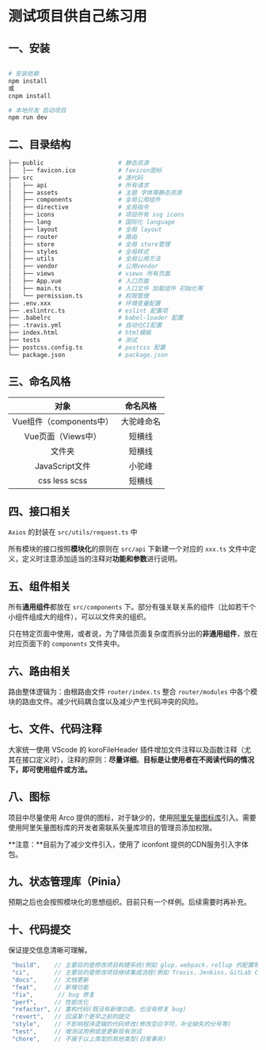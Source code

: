 # 测试项目供自己练习用

## 一、安装

```bash

# 安装依赖
npm install
或
cnpm install

# 本地开发 启动项目
npm run dev
```

## 二、目录结构

```bash
├── public                     # 静态资源
│   │── favicon.ico            # favicon图标
├── src                        # 源代码
│   ├── api                    # 所有请求
│   ├── assets                 # 主题 字体等静态资源
│   ├── components             # 全局公用组件
│   ├── directive              # 全局指令
│   ├── icons                  # 项目所有 svg icons
│   ├── lang                   # 国际化 language
│   ├── layout                 # 全局 layout
│   ├── router                 # 路由
│   ├── store                  # 全局 store管理
│   ├── styles                 # 全局样式
│   ├── utils                  # 全局公用方法
│   ├── vendor                 # 公用vendor
│   ├── views                  # views 所有页面
│   ├── App.vue                # 入口页面
│   ├── main.ts                # 入口文件 加载组件 初始化等
│   └── permission.ts          # 权限管理
├── .env.xxx                   # 环境变量配置
├── .eslintrc.ts               # eslint 配置项
├── .babelrc                   # babel-loader 配置
├── .travis.yml                # 自动化CI配置
├── index.html                 # html模板
├── tests                      # 测试
├── postcss.config.ts          # postcss 配置
└── package.json               # package.json
```

## 三、命名风格

|          对象           |  命名风格  |
| :---------------------: | :--------: |
| Vue组件（components中） | 大驼峰命名 |
|   Vue页面（Views中）    |   短横线   |
|         文件夹          |   短横线   |
|     JavaScript文件      |   小驼峰   |
|      css less scss      |   短横线   |

## 四、接口相关

`Axios` 的封装在 `src/utils/request.ts` 中

所有模块的接口按照**模块化**的原则在 `src/api` 下新建一个对应的 `xxx.ts` 文件中定义，定义时注意添加适当的注释对**功能和参数**进行说明。

## 五、组件相关

所有**通用组件**都放在 `src/components` 下。部分有强关联关系的组件（比如若干个小组件组成大的组件），可以以文件夹的组织。

只在特定页面中使用，或者说，为了降低页面复杂度而拆分出的**非通用组件**，放在对应页面下的 `components` 文件夹中。

## 六、路由相关

路由整体逻辑为：由根路由文件 `router/index.ts` 整合 `router/modules` 中各个模块的路由文件。减少代码耦合度以及减少产生代码冲突的风险。

## 七、文件、代码注释

大家统一使用 VScode 的 koroFileHeader 插件增加文件注释以及函数注释（尤其在接口定义时），注释的原则：**尽量详细**。**目标是让使用者在不阅读代码的情况下，即可使用组件或方法。**

## 八、图标

项目中尽量使用 Arco 提供的图标，对于缺少的，使用[阿里矢量图标库](https://www.iconfont.cn/)引入。需要使用阿里矢量图标库的开发者需联系矢量库项目的管理员添加权限。

**注意：**目前为了减少文件引入，使用了 iconfont 提供的CDN服务引入字体包。

## 九、状态管理库（Pinia）

预期之后也会按照模块化的思想组织。目前只有一个样例。后续需要时再补充。

## 十、代码提交

保证提交信息清晰可理解。

```javascript
 "build",    // 主要目的是修改项目构建系统(例如 glup，webpack，rollup 的配置等)的提交
 "ci",       // 主要目的是修改项目继续集成流程(例如 Travis，Jenkins，GitLab CI，Circle等)的提交
 "docs",     // 文档更新
 "feat",     // 新增功能
 "fix",       // bug 修复
 "perf",     // 性能优化
 "refactor", // 重构代码(既没有新增功能，也没有修复 bug)
 "revert",   // 回滚某个更早之前的提交
 "style",    // 不影响程序逻辑的代码修改(修改空白字符，补全缺失的分号等)
 "test",     // 增测试用例或是更新现有测试
 "chore",    // 不属于以上类型的其他类型(日常事务)
```
